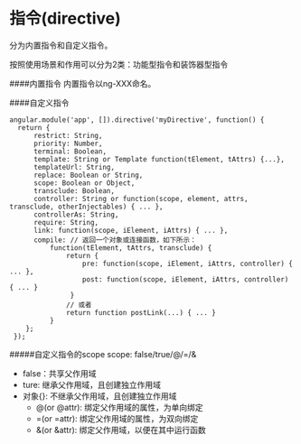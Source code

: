 # 指令(directive)

分为内置指令和自定义指令。

按照使用场景和作用可以分为2类：功能型指令和装饰器型指令

####内置指令
内置指令以ng-XXX命名。


####自定义指令

    angular.module('app', []).directive('myDirective', function() {
      return {
          restrict: String,               
          priority: Number,
          terminal: Boolean,
          template: String or Template function(tElement, tAttrs) {...},
          templateUrl: String,
          replace: Boolean or String,
          scope: Boolean or Object,
          transclude: Boolean,
          controller: String or function(scope, element, attrs, transclude, otherInjectables) { ... },
          controllerAs: String,
          require: String,
          link: function(scope, iElement, iAttrs) { ... },
          compile: // 返回一个对象或连接函数，如下所示：
              function(tElement, tAttrs, transclude) {
                  return {
                      pre: function(scope, iElement, iAttrs, controller) { ... },
                      post: function(scope, iElement, iAttrs, controller) { ... }
                   }
                  // 或者     
                  return function postLink(...) { ... }
              }
        };
     });

#####自定义指令的scope
scope: false/true/@/=/&
* false：共享父作用域
* ture: 继承父作用域，且创建独立作用域
* 对象{}: 不继承父作用域，且创建独立作用域
  * @(or @attr): 绑定父作用域的属性，为单向绑定
  * =(or =attr): 绑定父作用域的属性，为双向绑定
  * &(or &attr): 绑定父作用域，以便在其中运行函数

